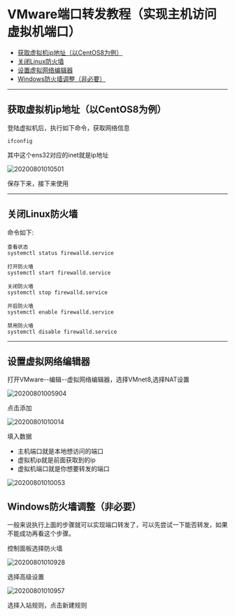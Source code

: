 # VMware端口转发教程（实现主机访问虚拟机端口）

<!-- TOC -->

- [获取虚拟机ip地址（以CentOS8为例）](#获取虚拟机ip地址以centos8为例)
- [关闭Linux防火墙](#关闭linux防火墙)
- [设置虚拟网络编辑器](#设置虚拟网络编辑器)
- [Windows防火墙调整（非必要）](#windows防火墙调整非必要)

<!-- /TOC -->

---
## 获取虚拟机ip地址（以CentOS8为例）

登陆虚拟机后，执行如下命令，获取网络信息

```
ifconfig
```

其中这个ens32对应的inet就是ip地址

![20200801010501](https://cdn.jsdelivr.net/gh/leiyu1997/PicBed@master/blogs/pictures/20200801010501.png)

保存下来，接下来使用

---
## 关闭Linux防火墙

  命令如下:

  ```
  查看状态
  systemctl status firewalld.service

  打开防火墙
  systemctl start firewalld.service

  关闭防火墙
  systemctl stop firewalld.service

  开启防火墙
  systemctl enable firewalld.service

  禁用防火墙
  systemctl disable firewalld.service
  ```

---
## 设置虚拟网络编辑器

打开VMware--编辑--虚拟网络编辑器，选择VMnet8,选择NAT设置

![20200801005904](https://cdn.jsdelivr.net/gh/leiyu1997/PicBed@master/blogs/pictures/20200801005904.png)

点击添加

![20200801010014](https://cdn.jsdelivr.net/gh/leiyu1997/PicBed@master/blogs/pictures/20200801010014.png)

填入数据
- 主机端口就是本地想访问的端口
- 虚拟机ip就是前面获取到的ip
- 虚拟机端口就是你想要转发的端口

![20200801010053](https://cdn.jsdelivr.net/gh/leiyu1997/PicBed@master/blogs/pictures/20200801010053.png)

## Windows防火墙调整（非必要）

一般来说执行上面的步骤就可以实现端口转发了，可以先尝试一下能否转发，如果不能成功再看这个步骤。

控制面板选择防火墙

![20200801010928](https://cdn.jsdelivr.net/gh/leiyu1997/PicBed@master/blogs/pictures/20200801010928.png)

选择高级设置

![20200801010957](https://cdn.jsdelivr.net/gh/leiyu1997/PicBed@master/blogs/pictures/20200801010957.png)

选择入站规则，点击新建规则

